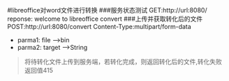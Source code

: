 #libreoffice对word文件进行转换
###服务状态测试
GET:http://url:8080/
reponse: welcome to libreoffice convert
###上传并获取转化后的文件
POST:http://url:8080/convert
Content-Type:multipart/form-data
 - parma1: file   -->bin
 - parma2: target -->String
>将待转化文件上传到服务端，若转化完成，则返回转化后的文件,转化失败返回值415
 
